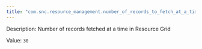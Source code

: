```yaml
---
title: "com.snc.resource_management.number_of_records_to_fetch_at_a_time"
---
```


Description: Number of records fetched at a time in Resource Grid

Value: `30`